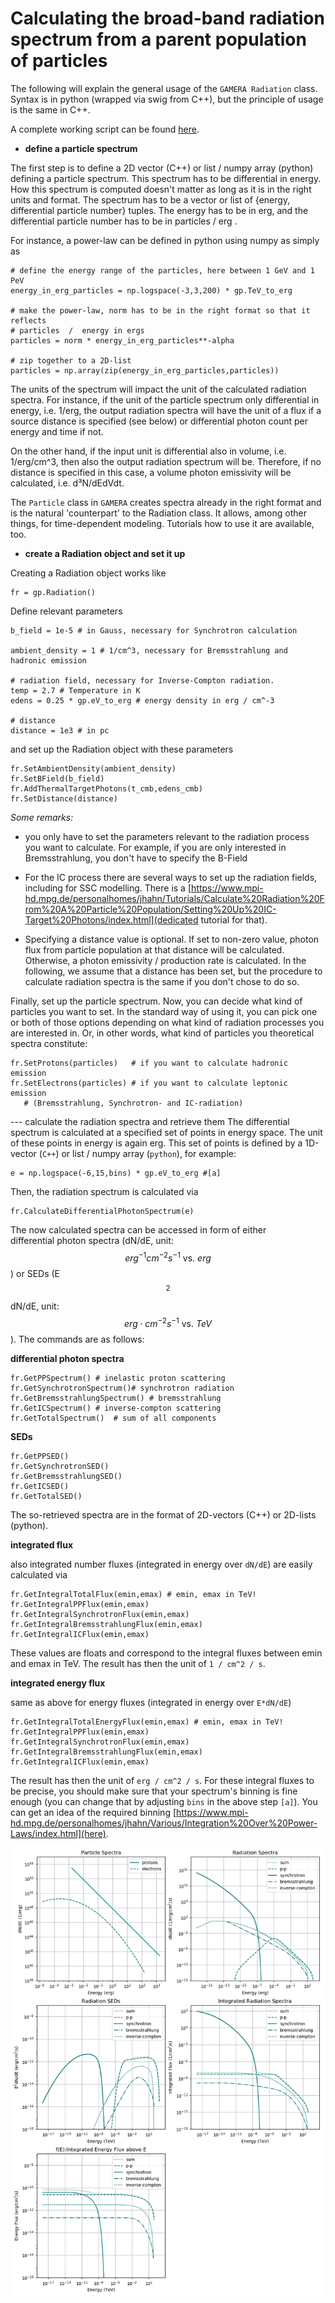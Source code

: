 Calculating the broad-band radiation spectrum from a parent population of particles
===================================================================================


The following will explain the general usage of the `GAMERA Radiation` class. 
Syntax is in python (wrapped via swig from C++), but the principle of usage
is the same in C++. 

A complete working script can be found [here](RadiationBasics.py). 

- __define a particle spectrum__

The first step is to define a 2D vector (C++) or list / numpy array (python) 
defining a particle spectrum. This spectrum has to be differential in energy. 
How this spectrum is computed doesn't matter as long as it is in the right 
units and format. The spectrum has to be a vector or list of {energy, differential 
particle number} tuples. The energy has to be in erg, and the differential particle 
number has to be in particles / erg . 

For instance, a power-law can be defined in python using numpy as simply as
```
# define the energy range of the particles, here between 1 GeV and 1 PeV
energy_in_erg_particles = np.logspace(-3,3,200) * gp.TeV_to_erg

# make the power-law, norm has to be in the right format so that it reflects
# particles  /  energy in ergs
particles = norm * energy_in_erg_particles**-alpha

# zip together to a 2D-list
particles = np.array(zip(energy_in_erg_particles,particles))
```
The units of the spectrum will impact the unit of the calculated radiation spectra. 
For instance, if the unit of the particle spectrum only differential in energy, 
i.e. 1/erg, the output radiation spectra will have the unit of a flux if a 
source distance is specified (see below) or differential photon count per energy and time if not. 

On the other hand, if the input unit is differential also in volume, i.e. 1/erg/cm^3, 
then also the output radiation spectrum will be. Therefore, if no distance is 
specified in this case, a volume photon emissivity will be calculated, i.e. d³N/dEdVdt. 

The `Particle` class in `GAMERA` creates spectra already in the right format and 
is the natural 'counterpart' to the Radiation class. It allows, among other things, 
for time-dependent modeling. Tutorials how to use it are available, too.



- __create a Radiation object and set it up__

Creating a Radiation object works like
```
fr = gp.Radiation()
```

Define relevant parameters
```
b_field = 1e-5 # in Gauss, necessary for Synchrotron calculation

ambient_density = 1 # 1/cm^3, necessary for Bremsstrahlung and hadronic emission

# radiation field, necessary for Inverse-Compton radiation. 
temp = 2.7 # Temperature in K
edens = 0.25 * gp.eV_to_erg # energy density in erg / cm^-3

# distance
distance = 1e3 # in pc

```

and set up the Radiation object with these parameters

```
fr.SetAmbientDensity(ambient_density)
fr.SetBField(b_field)
fr.AddThermalTargetPhotons(t_cmb,edens_cmb)
fr.SetDistance(distance)
```
_Some remarks:_ 

- you only have to set the parameters relevant to the radiation process you want to calculate. For example, if you are only interested in Bremsstrahlung, you don't have to specify the B-Field

- For the IC process there are several ways to set up the radiation fields, including for SSC modelling. There is a [https://www.mpi-hd.mpg.de/personalhomes/jhahn/Tutorials/Calculate%20Radiation%20From%20A%20Particle%20Population/Setting%20Up%20IC-Target%20Photons/index.html](dedicated tutorial for that).

- Specifying a distance value is optional. If set to non-zero value, photon flux from particle population at that distance will be calculated. Otherwise, a photon emissivity / production rate is calculated. In the following, we assume that a distance has been set, but the  procedure to calculate radiation spectra is the same if you don't chose to do so.

Finally, set up the particle spectrum. Now, you can decide what kind of particles 
you want to set. In the standard way of using it, you can pick one or both of those 
options depending on what kind of radiation processes you are interested in. Or, 
in other words, what kind of particles you theoretical spectra constitute:

```
fr.SetProtons(particles)   # if you want to calculate hadronic emission
fr.SetElectrons(particles) # if you want to calculate leptonic emission 
   # (Bremsstrahlung, Synchrotron- and IC-radiation)
```

--- calculate the radiation spectra and retrieve them
The differential spectrum is calculated at a specified set of points in energy 
space. The unit of these points in energy is again erg. This set of points is 
defined by a 1D-vector (`C++`) or list / numpy array (`python`), for example:
```
e = np.logspace(-6,15,bins) * gp.eV_to_erg #[a]
```
Then, the radiation spectrum is calculated via 
```
fr.CalculateDifferentialPhotonSpectrum(e)
```

The now calculated spectra can be accessed in form of either  
differential photon spectra (dN/dE, unit: $$erg^{-1} cm^{-2} s^{-1} \text{ vs. } erg$$) or 
SEDs (E$$^2$$dN/dE, unit: $$erg \cdot cm^{-2} s^{-1} \text{ vs. } TeV$$). 
The commands are as follows: 
 
__differential photon spectra__

```
fr.GetPPSpectrum() # inelastic proton scattering
fr.GetSynchrotronSpectrum()# synchrotron radiation
fr.GetBremsstrahlungSpectrum() # bremsstrahlung
fr.GetICSpectrum() # inverse-compton scattering
fr.GetTotalSpectrum()  # sum of all components
```
 
__SEDs__

```
fr.GetPPSED() 
fr.GetSynchrotronSED() 
fr.GetBremsstrahlungSED()
fr.GetICSED()
fr.GetTotalSED()
```
The so-retrieved spectra are in the format of 2D-vectors (C++) or 2D-lists (python). 
 
__integrated flux__ 

also integrated number fluxes (integrated in energy over `dN/dE`) are easily calculated via
```
fr.GetIntegralTotalFlux(emin,emax) # emin, emax in TeV!
fr.GetIntegralPPFlux(emin,emax) 
fr.GetIntegralSynchrotronFlux(emin,emax)
fr.GetIntegralBremsstrahlungFlux(emin,emax)
fr.GetIntegralICFlux(emin,emax)
```
These values are floats and correspond to the integral fluxes between emin and emax in TeV. The result has then the unit of `1 / cm^2 / s`.
 
__integrated energy flux__

same as above for energy fluxes (integrated in energy over `E*dN/dE`)
```
fr.GetIntegralTotalEnergyFlux(emin,emax) # emin, emax in TeV!
fr.GetIntegralPPFlux(emin,emax) 
fr.GetIntegralSynchrotronFlux(emin,emax)
fr.GetIntegralBremsstrahlungFlux(emin,emax)
fr.GetIntegralICFlux(emin,emax)
```
The result has then the unit of `erg / cm^2 / s`. 
For these integral fluxes to be precise, you should make sure that your spectrum's 
binning is fine enough (you can change that by adjusting `bins` in the above step `[a]`). 
You can get an idea of the required binning [https://www.mpi-hd.mpg.de/personalhomes/jhahn/Various/Integration%20Over%20Power-Laws/index.html](here). 



![RadiationBasics](RadiationBasics.png) 


